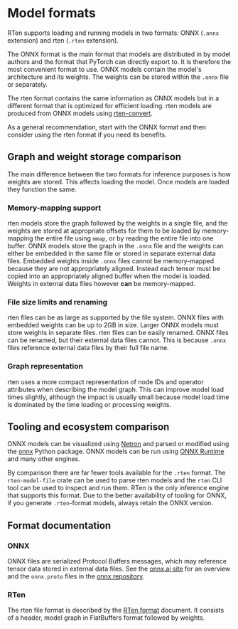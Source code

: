 # Model formats

RTen supports loading and running models in two formats: ONNX (`.onnx`
extension) and rten (`.rten` extension).

The ONNX format is the main format that models are distributed in by model
authors and the format that PyTorch can directly export to. It is therefore the
most convenient format to use. ONNX models contain the model's architecture and
its weights. The weights can be stored within the `.onnx` file or separately.

The rten format contains the same information as ONNX models but in a different
format that is optimized for efficient loading. rten models are produced from
ONNX models using [rten-convert](https://pypi.org/project/rten-convert/).

As a general recommendation, start with the ONNX format and then consider using
the rten format if you need its benefits.

## Graph and weight storage comparison

The main difference between the two formats for inference purposes is how
weights are stored. This affects loading the model. Once models are loaded they
function the same.

### Memory-mapping support

rten models store the graph followed by the weights in a single file, and the
weights are stored at appropriate offsets for them to be loaded by
memory-mapping the entire file using `mmap`, or by reading the entire file into
one buffer. ONNX models store the graph in the `.onnx` file and the weights can
either be embedded in the same file or stored in separate external data files.
Embedded weights inside `.onnx` files cannot be memory-mapped because they are
not appropriately aligned. Instead each tensor must be copied into an
appropriately aligned buffer when the model is loaded. Weights in external data
files however **can** be memory-mapped.

### File size limits and renaming

rten files can be as large as supported by the file system. ONNX files with
embedded weights can be up to 2GB in size. Larger ONNX models must store weights
in separate files. rten files can be easily renamed. ONNX files can be renamed,
but their external data files cannot. This is because `.onnx` files reference
external data files by their full file name.

### Graph representation

rten uses a more compact representation of node IDs and operator attributes when
describing the model graph. This can improve model load times slightly, although
the impact is usually small because model load time is dominated by the time
loading or processing weights.

## Tooling and ecosystem comparison

ONNX models can be visualized using [Netron](https://netron.app/) and parsed or
modified using the [onnx](https://pypi.org/project/onnx/) Python package. ONNX
models can be run using [ONNX Runtime](https://onnxruntime.ai/) and many
other engines.

By comparison there are far fewer tools available for the `.rten` format. The
`rten-model-file` crate can be used to parse rten models and the `rten` CLI tool
can be used to inspect and run them. RTen is the only inference engine that
supports this format. Due to the better availability of tooling for ONNX, if you
generate `.rten`-format models, always retain the ONNX version.

## Format documentation

### ONNX

ONNX files are serialized Protocol Buffers messages, which may reference tensor
data stored in external data files. See the [onnx.ai
site](https://onnx.ai/onnx/intro/python.html#serialization) for an overview and
the `onnx.proto` files in the [onnx
repository](https://github.com/onnx/onnx/blob/main/onnx/onnx.proto3).

### RTen

The rten file format is described by the [RTen format](rten-file-format.md)
document. It consists of a header, model graph in FlatBuffers format followed
by weights.

